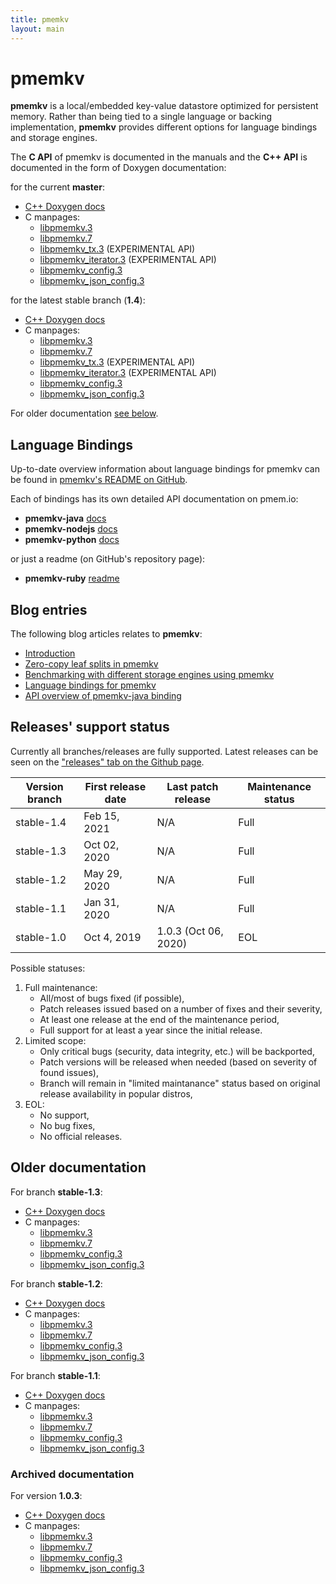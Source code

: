 ```yaml
---
title: pmemkv
layout: main
---
```


# pmemkv

**pmemkv** is a local/embedded key-value datastore optimized for persistent memory.
Rather than being tied to a single language or backing implementation,
**pmemkv** provides different options for language bindings and storage engines.

The **C API** of pmemkv is documented in the manuals and the **C++ API**
is documented in the form of Doxygen documentation:

for the current **master**:

* [C++ Doxygen docs](./master/doxygen/index.html)
* C manpages:
	* [libpmemkv.3](./master/manpages/libpmemkv.3.html)
	* [libpmemkv.7](./master/manpages/libpmemkv.7.html)
	* [libpmemkv_tx.3](./master/manpages/libpmemkv_tx.3.html) (EXPERIMENTAL API)
	* [libpmemkv_iterator.3](./master/manpages/libpmemkv_iterator.3.html) (EXPERIMENTAL API)
	* [libpmemkv_config.3](./master/manpages/libpmemkv_config.3.html)
	* [libpmemkv_json_config.3](./master/manpages/libpmemkv_json_config.3.html)

for the latest stable branch (**1.4**):

* [C++ Doxygen docs](./v1.4/doxygen/index.html)
* C manpages:
	* [libpmemkv.3](./v1.4/manpages/libpmemkv.3.html)
	* [libpmemkv.7](./v1.4/manpages/libpmemkv.7.html)
	* [libpmemkv_tx.3](./v1.4/manpages/libpmemkv_tx.3.html) (EXPERIMENTAL API)
	* [libpmemkv_iterator.3](./v1.4/manpages/libpmemkv_iterator.3.html) (EXPERIMENTAL API)
	* [libpmemkv_config.3](./v1.4/manpages/libpmemkv_config.3.html)
	* [libpmemkv_json_config.3](./v1.4/manpages/libpmemkv_json_config.3.html)


For older documentation [see below](#older-documentation).

## Language Bindings

Up-to-date overview information about language bindings for pmemkv can be found in
[pmemkv's README on GitHub](https://github.com/pmem/pmemkv#language-bindings).

Each of bindings has its own detailed API documentation on pmem.io:
* **pmemkv-java** [docs](https://pmem.io/pmemkv-java)
* **pmemkv-nodejs** [docs](https://pmem.io/pmemkv-nodejs)
* **pmemkv-python** [docs](https://pmem.io/pmemkv-python)

or just a readme (on GitHub's repository page):
* **pmemkv-ruby** [readme](https://github.com/pmem/pmemkv-ruby)

## Blog entries

The following blog articles relates to **pmemkv**:

* [Introduction](https://pmem.io/2017/02/21/pmemkv-intro.html)
* [Zero-copy leaf splits in pmemkv](https://pmem.io/2017/03/09/pmemkv-zero-copy-leaf-splits.html)
* [Benchmarking with different storage engines using pmemkv](https://pmem.io/2017/12/27/pmemkv-benchmarking-engines.html)
* [Language bindings for pmemkv](https://pmem.io/2020/03/04/pmemkv-bindings.html)
* [API overview of pmemkv-java binding](https://pmem.io/2020/10/30/pmemkv-java-binding.html)

## Releases' support status

Currently all branches/releases are fully supported. Latest releases can be
seen on the ["releases" tab on the Github page](https://github.com/pmem/pmemkv/releases).

| Version branch | First release date | Last patch release | Maintenance status |
| -------------- | ------------------ | ------------------ | ------------------ |
| stable-1.4 | Feb 15, 2021 | N/A | Full |
| stable-1.3 | Oct 02, 2020 | N/A | Full |
| stable-1.2 | May 29, 2020 | N/A | Full |
| stable-1.1 | Jan 31, 2020 | N/A | Full |
| stable-1.0 | Oct 4, 2019 | 1.0.3 (Oct 06, 2020) | EOL |

Possible statuses:
1. Full maintenance:
	* All/most of bugs fixed (if possible),
	* Patch releases issued based on a number of fixes and their severity,
	* At least one release at the end of the maintenance period,
	* Full support for at least a year since the initial release.
2. Limited scope:
	* Only critical bugs (security, data integrity, etc.) will be backported,
	* Patch versions will be released when needed (based on severity of found issues),
	* Branch will remain in "limited maintanance" status based on original release availability in popular distros,
3. EOL:
	* No support,
	* No bug fixes,
	* No official releases.

## Older documentation

For branch **stable-1.3**:
* [C++ Doxygen docs](./v1.3/doxygen/index.html)
* C manpages:
	* [libpmemkv.3](./v1.3/manpages/libpmemkv.3.html)
	* [libpmemkv.7](./v1.3/manpages/libpmemkv.7.html)
	* [libpmemkv_config.3](./v1.3/manpages/libpmemkv_config.3.html)
	* [libpmemkv_json_config.3](./v1.3/manpages/libpmemkv_json_config.3.html)

For branch **stable-1.2**:

* [C++ Doxygen docs](./v1.2/doxygen/index.html)
* C manpages:
	* [libpmemkv.3](./v1.2/manpages/libpmemkv.3.html)
	* [libpmemkv.7](./v1.2/manpages/libpmemkv.7.html)
	* [libpmemkv_config.3](./v1.2/manpages/libpmemkv_config.3.html)
	* [libpmemkv_json_config.3](./v1.2/manpages/libpmemkv_json_config.3.html)

For branch **stable-1.1**:

* [C++ Doxygen docs](./v1.1/doxygen/index.html)
* C manpages:
	* [libpmemkv.3](./v1.1/manpages/libpmemkv.3.html)
	* [libpmemkv.7](./v1.1/manpages/libpmemkv.7.html)
	* [libpmemkv_config.3](./v1.1/manpages/libpmemkv_config.3.html)
	* [libpmemkv_json_config.3](./v1.1/manpages/libpmemkv_json_config.3.html)

### Archived documentation

For version **1.0.3**:

* [C++ Doxygen docs](./v1.0/doxygen/index.html)
* C manpages:
  * [libpmemkv.3](./v1.0/manpages/libpmemkv.3.html)
  * [libpmemkv.7](./v1.0/manpages/libpmemkv.7.html)
  * [libpmemkv_config.3](./v1.0/manpages/libpmemkv_config.3.html)
  * [libpmemkv_json_config.3](./v1.0/manpages/libpmemkv_json_config.3.html)
